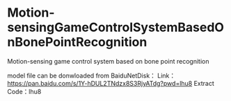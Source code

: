 # Motion-sensingGameControlSystemBasedOnBonePointRecognition
Motion-sensing game control system based on bone point recognition

model file can be donwloaded from BaiduNetDisk：
Link：https://pan.baidu.com/s/1Y-hDUL2TNdzx8S3RjyATdg?pwd=lhu8 
Extract Code：lhu8 
